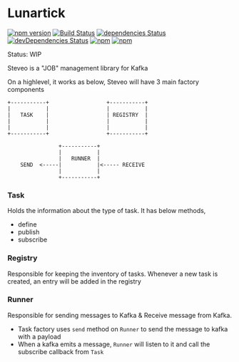 # Lunartick
[![npm version](https://badge.fury.io/js/steveo.svg)](https://badge.fury.io/js/steveo)
[![Build Status](https://travis-ci.org/ordermentum/steveo.svg?branch=master)](https://travis-ci.org/ordermentum/steveo)
[![dependencies Status](https://david-dm.org/ordermentum/steveo/status.svg)](https://david-dm.org/ordermentum/steveo)
[![devDependencies Status](https://david-dm.org/ordermentum/steveo/dev-status.svg)](https://david-dm.org/ordermentum/steveo?type=dev)
[![npm](https://img.shields.io/npm/l/steveo.svg)](https://www.npmjs.com/package/steveo)
[![npm](https://img.shields.io/npm/dt/steveo.svg)](https://www.npmjs.com/package/steveo)



Status: WIP

Steveo is a "JOB" management library for Kafka

On a highlevel, it works as below, Steveo will have 3 main factory components

    +-----------+                  +-----------+
    |           |                  |           |
    |   TASK    |                  | REGISTRY  |
    |           |                  |           |
    |           |                  |           |
    +-----------+                  +-----------+

                    +-----------+
                    |           |
                    |   RUNNER  |
        SEND  <-----|           |<----- RECEIVE
                    |           |
                    +-----------+

### Task

Holds the information about the type of task. It has below methods,
  - define
  - publish
  - subscribe

### Registry

Responsible for keeping the inventory of tasks. Whenever a new task is created, an entry will be added in the registry

### Runner

Responsible for sending messages to Kafka & Receive message from Kafka.
  - Task factory uses `send` method on `Runner` to send the message to kafka with a payload
  - When a kafka emits a message, `Runner` will listen to it and call the subscribe callback from `Task`

